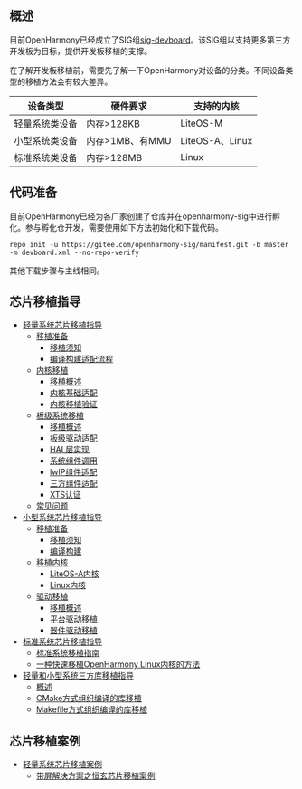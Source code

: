 ## 概述
目前OpenHarmony已经成立了SIG组[sig-devboard](https://gitee.com/openharmony/community/blob/master/sig/sig-devboard/sig_devboard_cn.md)。该SIG组以支持更多第三方开发板为目标，提供开发板移植的支撑。

在了解开发板移植前，需要先了解一下OpenHarmony对设备的分类。不同设备类型的移植方法会有较大差异。

| 设备类型    | 硬件要求        | 支持的内核          |
|---------|-------------|----------------|
| 轻量系统类设备 | 内存>128KB    | LiteOS-M       |
| 小型系统类设备 | 内存>1MB、有MMU | LiteOS-A、Linux |
| 标准系统类设备 | 内存>128MB    |  Linux       |

## 代码准备

目前OpenHarmony已经为各厂家创建了仓库并在openharmony-sig中进行孵化。参与孵化仓开发，需要使用如下方法初始化和下载代码。

```shell
repo init -u https://gitee.com/openharmony-sig/manifest.git -b master -m devboard.xml --no-repo-verify
```

其他下载步骤与主线相同。

## 芯片移植指导

- [轻量系统芯片移植指导](porting-minichip.md)
  - [移植准备](porting-chip-prepare.md)
    - [移植须知](oem_transplant_chip_prepare_knows.md)
    - [编译构建适配流程](porting-chip-prepare-process.md)
  - [内核移植](porting-chip-kernel.md)
    - [移植概述](porting-chip-kernel-overview.md)
    - [内核基础适配](porting-chip-kernel-adjustment.md)
    - [内核移植验证](porting-chip-kernel-verify.md)
  - [板级系统移植](porting-chip-board.md)
    - [移植概述](porting-chip-board-overview.md)
    - [板级驱动适配](porting-chip-board-driver.md)
    - [HAL层实现](porting-chip-board-hal.md)
    - [系统组件调用](porting-chip-board-component.md)
    - [lwIP组件适配](porting-chip-board-lwip.md)
    - [三方组件适配](porting-chip-board-bundle.md)
    - [XTS认证](porting-chip-board-xts.md)
  - [常见问题](porting-chip-faqs.md)
- [小型系统芯片移植指导](porting-smallchip.md)
  - [移植准备](porting-smallchip-prepare.md)
    - [移植须知](porting-smallchip-prepare-needs.md)
    - [编译构建](porting-smallchip-prepare-building.md)
  - [移植内核](porting-smallchip-kernel.md)
    - [LiteOS-A内核](porting-smallchip-kernel-a.md)
    - [Linux内核](porting-smallchip-kernel-linux.md)
  - [驱动移植](porting-smallchip-driver.md)
    - [移植概述](porting-smallchip-driver-overview.md)
    - [平台驱动移植](porting-smallchip-driver-plat.md)
    - [器件驱动移植](porting-smallchip-driver-oom.md)
- [标准系统芯片移植指导](standard-system-porting-guide.md)
    - [标准系统移植指南](standard-system-porting-guide.md)
    - [一种快速移植OpenHarmony Linux内核的方法](porting-linux-kernel.md)
- [轻量和小型系统三方库移植指导]( porting-thirdparty.md)
    - [概述](porting-thirdparty-overview.md)
    - [CMake方式组织编译的库移植](porting-thirdparty-cmake.md)
    - [Makefile方式组织编译的库移植](porting-thirdparty-makefile.md)

## 芯片移植案例

- [轻量系统芯片移植案例](porting-minichip-cases.md)
    - [带屏解决方案之恒玄芯片移植案例](porting-bes2600w-on-minisystem-display-demo.md)

